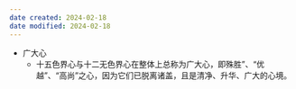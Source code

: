 ```yaml
---
date created: 2024-02-18
date modified: 2024-02-18
---
```

- 广大心
    - 十五色界心与十二无色界心在整体上总称为广大心，即殊胜”、“优越”、“高尚”之心，因为它们已脱离诸盖，且是清净、升华、广大的心境。
